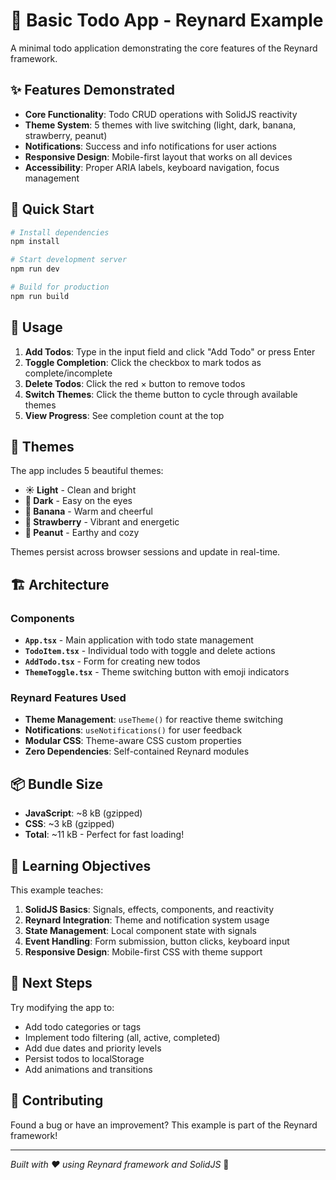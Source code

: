 # 🦊 Basic Todo App - Reynard Example

A minimal todo application demonstrating the core features of the Reynard framework.

## ✨ Features Demonstrated

- **Core Functionality**: Todo CRUD operations with SolidJS reactivity
- **Theme System**: 5 themes with live switching (light, dark, banana, strawberry, peanut)
- **Notifications**: Success and info notifications for user actions
- **Responsive Design**: Mobile-first layout that works on all devices
- **Accessibility**: Proper ARIA labels, keyboard navigation, focus management

## 🚀 Quick Start

```bash
# Install dependencies
npm install

# Start development server
npm run dev

# Build for production
npm run build
```

## 📱 Usage

1. **Add Todos**: Type in the input field and click "Add Todo" or press Enter
2. **Toggle Completion**: Click the checkbox to mark todos as complete/incomplete
3. **Delete Todos**: Click the red × button to remove todos
4. **Switch Themes**: Click the theme button to cycle through available themes
5. **View Progress**: See completion count at the top

## 🎨 Themes

The app includes 5 beautiful themes:

- **☀️ Light** - Clean and bright
- **🌙 Dark** - Easy on the eyes  
- **🍌 Banana** - Warm and cheerful
- **🍓 Strawberry** - Vibrant and energetic
- **🥜 Peanut** - Earthy and cozy

Themes persist across browser sessions and update in real-time.

## 🏗️ Architecture

### Components

- **`App.tsx`** - Main application with todo state management
- **`TodoItem.tsx`** - Individual todo with toggle and delete actions
- **`AddTodo.tsx`** - Form for creating new todos
- **`ThemeToggle.tsx`** - Theme switching button with emoji indicators

### Reynard Features Used

- **Theme Management**: `useTheme()` for reactive theme switching
- **Notifications**: `useNotifications()` for user feedback
- **Modular CSS**: Theme-aware CSS custom properties
- **Zero Dependencies**: Self-contained Reynard modules

## 📦 Bundle Size

- **JavaScript**: ~8 kB (gzipped)
- **CSS**: ~3 kB (gzipped)
- **Total**: ~11 kB - Perfect for fast loading!

## 🎯 Learning Objectives

This example teaches:

1. **SolidJS Basics**: Signals, effects, components, and reactivity
2. **Reynard Integration**: Theme and notification system usage
3. **State Management**: Local component state with signals
4. **Event Handling**: Form submission, button clicks, keyboard input
5. **Responsive Design**: Mobile-first CSS with theme support

## 🔄 Next Steps

Try modifying the app to:

- Add todo categories or tags
- Implement todo filtering (all, active, completed)
- Add due dates and priority levels
- Persist todos to localStorage
- Add animations and transitions

## 🤝 Contributing

Found a bug or have an improvement? This example is part of the Reynard framework!

---

*Built with ❤️ using Reynard framework and SolidJS* 🦊
